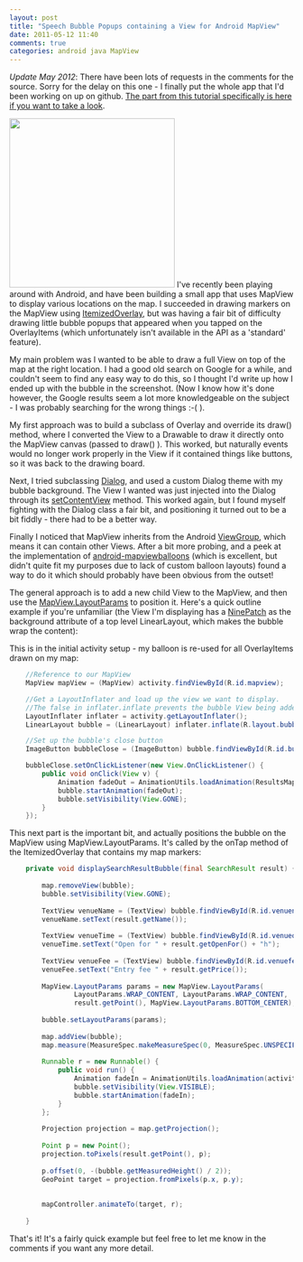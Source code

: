 ```yaml
---
layout: post
title: "Speech Bubble Popups containing a View for Android MapView"
date: 2011-05-12 11:40
comments: true
categories: android java MapView
---
```


*Update May 2012*: There have been lots of requests in the comments for the source. Sorry for the delay on this one - I finally put the whole app that I'd been working on up on github. [The part from this tutorial specifically is here if you want to take a look][1].

[<img class="alignleft size-medium wp-image-362" title="bubble-screen-cropped" src="http://www.actionshrimp.com/wordpress/wp-content/uploads/2011/05/bubble-screen-cropped-293x300.png" alt="" width="293" height="300" />][2] I've recently been playing around with Android, and have been building a small app that uses MapView to display various locations on the map. I succeeded in drawing markers on the MapView using [ItemizedOverlay][3], but was having a fair bit of difficulty drawing little bubble popups that appeared when you tapped on the OverlayItems (which unfortunately isn't available in the API as a 'standard' feature).

My main problem was I wanted to be able to draw a full View on top of the map at the right location. I had a good old search on Google for a while, and couldn't seem to find any easy way to do this, so I thought I'd write up how I ended up with the bubble in the screenshot. (Now I know how it's done however, the Google results seem a lot more knowledgeable on the subject - I was probably searching for the wrong things :-( ).

My first approach was to build a subclass of Overlay and override its draw() method, where I converted the View to a Drawable to draw it directly onto the MapView canvas (passed to draw() ). This worked, but naturally events would no longer work properly in the View if it contained things like buttons, so it was back to the drawing board.

Next, I tried subclassing [Dialog][4], and used a custom Dialog theme with my bubble background. The View I wanted was just injected into the Dialog through its [setContentView][5] method. This worked again, but I found myself fighting with the Dialog class a fair bit, and positioning it turned out to be a bit fiddly - there had to be a better way.

Finally I noticed that MapView inherits from the Android [ViewGroup][6], which means it can contain other Views. After a bit more probing, and a peek at the implementation of [android-mapviewballoons][7] (which is excellent, but didn't quite fit my purposes due to lack of custom balloon layouts) found a way to do it which should probably have been obvious from the outset!

The general approach is to add a new child View to the MapView, and then use the [MapView.LayoutParams][8] to position it. Here's a quick outline example if you're unfamiliar (the View I'm displaying has a [NinePatch][9] as the background attribute of a top level LinearLayout, which makes the bubble wrap the content):

This is in the initial activity setup - my balloon is re-used for all OverlayItems drawn on my map:

``` java
    //Reference to our MapView 
    MapView mapView = (MapView) activity.findViewById(R.id.mapview); 

    //Get a LayoutInflater and load up the view we want to display. 
    //The false in inflater.inflate prevents the bubble View being added to the MapView straight away 
    LayoutInflater inflater = activity.getLayoutInflater(); 
    LinearLayout bubble = (LinearLayout) inflater.inflate(R.layout.bubble, mapView, false); 

    //Set up the bubble's close button 
    ImageButton bubbleClose = (ImageButton) bubble.findViewById(R.id.bubbleclose);

    bubbleClose.setOnClickListener(new View.OnClickListener() {
        public void onClick(View v) {
            Animation fadeOut = AnimationUtils.loadAnimation(ResultsMapResultsDisplayer.this.activity, R.anim.fadeout);
            bubble.startAnimation(fadeOut);
            bubble.setVisibility(View.GONE);
        }
    });
```

This next part is the important bit, and actually positions the bubble on the MapView using MapView.LayoutParams. It's called by the onTap method of the ItemizedOverlay that contains my map markers:

``` java
    private void displaySearchResultBubble(final SearchResult result) {
    
        map.removeView(bubble);
        bubble.setVisibility(View.GONE);
    
        TextView venueName = (TextView) bubble.findViewById(R.id.venuename);
        venueName.setText(result.getName());
    
        TextView venueTime = (TextView) bubble.findViewById(R.id.venueopenfor);
        venueTime.setText("Open for " + result.getOpenFor() + "h");
    
        TextView venueFee = (TextView) bubble.findViewById(R.id.venuefee);
        venueFee.setText("Entry fee " + result.getPrice());
    
        MapView.LayoutParams params = new MapView.LayoutParams(
                LayoutParams.WRAP_CONTENT, LayoutParams.WRAP_CONTENT, 
                result.getPoint(), MapView.LayoutParams.BOTTOM_CENTER);
    
        bubble.setLayoutParams(params);
    
        map.addView(bubble);        
        map.measure(MeasureSpec.makeMeasureSpec(0, MeasureSpec.UNSPECIFIED), MeasureSpec.makeMeasureSpec(0, MeasureSpec.UNSPECIFIED));
    
        Runnable r = new Runnable() {
            public void run() {
                Animation fadeIn = AnimationUtils.loadAnimation(activity, R.anim.fadein);
                bubble.setVisibility(View.VISIBLE);
                bubble.startAnimation(fadeIn);
            }
        };
    
        Projection projection = map.getProjection();
    
        Point p = new Point();
        projection.toPixels(result.getPoint(), p);
    
        p.offset(0, -(bubble.getMeasuredHeight() / 2));
        GeoPoint target = projection.fromPixels(p.x, p.y);
    
    
        mapController.animateTo(target, r);
    
    }
```

That's it! It's a fairly quick example but feel free to let me know in the comments if you want any more detail.

 [1]: https://github.com/actionshrimp/lastorders/blob/master/lastorders-android/src/com/actionshrimp/android/lastorders/SearchMapResultsDisplayer.java
 [2]: http://www.actionshrimp.com/wordpress/wp-content/uploads/2011/05/bubble-screen-cropped.png
 [3]: http://code.google.com/android/add-ons/google-apis/reference/com/google/android/maps/ItemizedOverlay.html
 [4]: http://developer.android.com/reference/android/app/Dialog.html
 [5]: http://developer.android.com/reference/android/app/Dialog.html#setContentView(int)
 [6]: http://developer.android.com/reference/android/view/ViewGroup.html
 [7]: https://github.com/jgilfelt/android-mapviewballoons
 [8]: http://code.google.com/android/add-ons/google-apis/reference/com/google/android/maps/MapView.LayoutParams.html
 [9]: http://developer.android.com/reference/android/graphics/NinePatch.html
